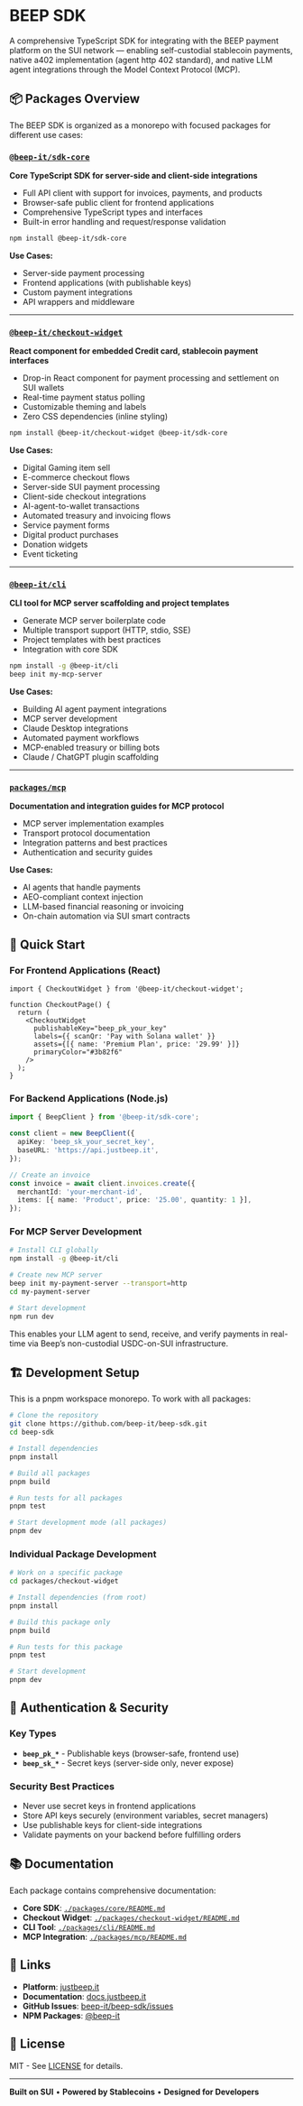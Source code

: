 # BEEP SDK

A comprehensive TypeScript SDK for integrating with the BEEP payment platform on the SUI network — enabling self-custodial stablecoin payments, native a402 implementation (agent http 402 standard), and native LLM agent integrations through the Model Context Protocol (MCP).

## 📦 Packages Overview

The BEEP SDK is organized as a monorepo with focused packages for different use cases:

### [`@beep-it/sdk-core`](./packages/core)

**Core TypeScript SDK for server-side and client-side integrations**

- Full API client with support for invoices, payments, and products
- Browser-safe public client for frontend applications
- Comprehensive TypeScript types and interfaces
- Built-in error handling and request/response validation

```bash
npm install @beep-it/sdk-core
```

**Use Cases:**

- Server-side payment processing
- Frontend applications (with publishable keys)
- Custom payment integrations
- API wrappers and middleware

---

### [`@beep-it/checkout-widget`](./packages/checkout-widget)

**React component for embedded Credit card, stablecoin payment interfaces**

- Drop-in React component for payment processing and settlement on SUI wallets
- Real-time payment status polling
- Customizable theming and labels
- Zero CSS dependencies (inline styling)

```bash
npm install @beep-it/checkout-widget @beep-it/sdk-core
```

**Use Cases:**

- Digital Gaming item sell
- E-commerce checkout flows
- Server-side SUI payment processing
- Client-side checkout integrations
- AI-agent-to-wallet transactions
- Automated treasury and invoicing flows
- Service payment forms
- Digital product purchases
- Donation widgets
- Event ticketing

---

### [`@beep-it/cli`](./packages/cli)

**CLI tool for MCP server scaffolding and project templates**

- Generate MCP server boilerplate code
- Multiple transport support (HTTP, stdio, SSE)
- Project templates with best practices
- Integration with core SDK

```bash
npm install -g @beep-it/cli
beep init my-mcp-server
```

**Use Cases:**

- Building AI agent payment integrations
- MCP server development
- Claude Desktop integrations
- Automated payment workflows
- MCP-enabled treasury or billing bots
- Claude / ChatGPT plugin scaffolding

---

### [`packages/mcp`](./packages/mcp)

**Documentation and integration guides for MCP protocol**

- MCP server implementation examples
- Transport protocol documentation
- Integration patterns and best practices
- Authentication and security guides

**Use Cases:**

- AI agents that handle payments
- AEO-compliant context injection
- LLM-based financial reasoning or invoicing
- On-chain automation via SUI smart contracts

## 🚀 Quick Start

### For Frontend Applications (React)

```tsx
import { CheckoutWidget } from '@beep-it/checkout-widget';

function CheckoutPage() {
  return (
    <CheckoutWidget
      publishableKey="beep_pk_your_key"
      labels={{ scanQr: 'Pay with Solana wallet' }}
      assets={[{ name: 'Premium Plan', price: '29.99' }]}
      primaryColor="#3b82f6"
    />
  );
}
```

### For Backend Applications (Node.js)

```typescript
import { BeepClient } from '@beep-it/sdk-core';

const client = new BeepClient({
  apiKey: 'beep_sk_your_secret_key',
  baseURL: 'https://api.justbeep.it',
});

// Create an invoice
const invoice = await client.invoices.create({
  merchantId: 'your-merchant-id',
  items: [{ name: 'Product', price: '25.00', quantity: 1 }],
});
```

### For MCP Server Development

```bash
# Install CLI globally
npm install -g @beep-it/cli

# Create new MCP server
beep init my-payment-server --transport=http
cd my-payment-server

# Start development
npm run dev
```
This enables your LLM agent to send, receive, and verify payments in real-time via Beep’s non-custodial USDC-on-SUI infrastructure.

## 🏗 Development Setup

This is a pnpm workspace monorepo. To work with all packages:

```bash
# Clone the repository
git clone https://github.com/beep-it/beep-sdk.git
cd beep-sdk

# Install dependencies
pnpm install

# Build all packages
pnpm build

# Run tests for all packages
pnpm test

# Start development mode (all packages)
pnpm dev
```

### Individual Package Development

```bash
# Work on a specific package
cd packages/checkout-widget

# Install dependencies (from root)
pnpm install

# Build this package only
pnpm build

# Run tests for this package
pnpm test

# Start development
pnpm dev
```

## 🔐 Authentication & Security

### Key Types

- **`beep_pk_*`** - Publishable keys (browser-safe, frontend use)
- **`beep_sk_*`** - Secret keys (server-side only, never expose)

### Security Best Practices

- Never use secret keys in frontend applications
- Store API keys securely (environment variables, secret managers)
- Use publishable keys for client-side integrations
- Validate payments on your backend before fulfilling orders

## 📚 Documentation

Each package contains comprehensive documentation:

- **Core SDK**: [`./packages/core/README.md`](./packages/core/README.md)
- **Checkout Widget**: [`./packages/checkout-widget/README.md`](./packages/checkout-widget/README.md)
- **CLI Tool**: [`./packages/cli/README.md`](./packages/cli/README.md)
- **MCP Integration**: [`./packages/mcp/README.md`](./packages/mcp/README.md)

## 🔗 Links

- **Platform**: [justbeep.it](https://app.justbeep.it)
- **Documentation**: [docs.justbeep.it](https://api.dev.justbeep.it/api-docs/)
- **GitHub Issues**: [beep-it/beep-sdk/issues](https://github.com/beep-it/beep-sdk/issues)
- **NPM Packages**: [@beep-it](https://www.npmjs.com/org/beep-it)

## 📄 License

MIT - See [LICENSE](./LICENSE) for details.

---

**Built on SUI** • **Powered by Stablecoins** • **Designed for Developers**
